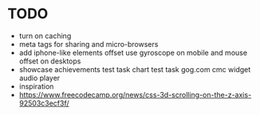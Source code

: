 # TODO

- turn on caching
- meta tags
  for sharing and micro-browsers
- add iphone-like elements offset
  use gyroscope on mobile
  and mouse offset on desktops
- showcase achievements
  test task chart
  test task gog.com
  cmc widget
  audio player
- inspiration
  [](https://jmswrnr.com/blog/creating-my-websites-3d-header)
- https://www.freecodecamp.org/news/css-3d-scrolling-on-the-z-axis-92503c3ecf3f/
